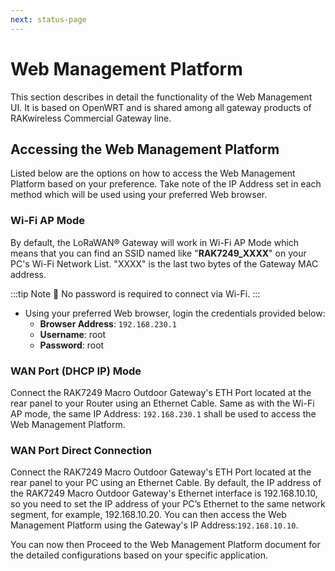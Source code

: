 ```yaml
---
next: status-page
---
```


# Web Management Platform

This section describes in detail the functionality of the Web Management UI. It is based on OpenWRT and is shared among all gateway products of RAKwireless Commercial Gateway line.

## Accessing the Web Management Platform

Listed below are the options on how to access the Web Management Platform based on your preference. Take note of the IP Address set in each method which will be used using your preferred Web browser.

### Wi-Fi AP Mode

By default, the LoRaWAN® Gateway will work in Wi-Fi AP Mode which means that you can find an SSID named like "**RAK7249_XXXX**" on your PC's Wi-Fi Network List. "XXXX" is the last two bytes of the Gateway MAC address.

:::tip Note
:pencil: No password is required to connect via Wi-Fi.
:::

* Using your preferred Web browser, login the credentials provided below:
    * **Browser Address**: `192.168.230.1`
    * **Username**: root
    * **Password**: root

<rk-img
  src="/assets/images/quick-start-guide/rak7249/2.quickstart/web-ui-home.jpg"
  width="100%"
  figure-number="4"
  caption="Web User Interface Log-in"
/> 

### WAN Port (DHCP IP) Mode
Connect the RAK7249 Macro Outdoor Gateway's ETH Port located at the rear panel to your Router using an Ethernet Cable. Same as with the Wi-Fi AP mode, the same IP Address: `192.168.230.1` shall be used to access the Web Management Platform.

### WAN Port Direct Connection
Connect the RAK7249 Macro Outdoor Gateway's ETH Port located at the rear panel to your PC using an Ethernet Cable. By default, the IP address of the RAK7249 Macro Outdoor Gateway's Ethernet interface is 192.168.10.10, so you need to set the IP address of your PC’s Ethernet to the same network segment, for example, 192.168.10.20. You can then access the Web Management Platform using the Gateway's IP Address:`192.168.10.10`.

You can now then Proceed to the Web Management Platform document for the detailed configurations based on your specific application.